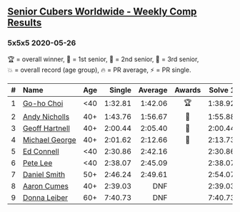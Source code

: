 <style>table {white-space: nowrap;}</style>

## [Senior Cubers Worldwide - Weekly Comp Results](/scw-comp/results/)
### 5x5x5 2020-05-26

<span style="white-space: nowrap;">🏆 = overall winner</span>, <span style="white-space: nowrap;">🥇 = 1st senior</span>, <span style="white-space: nowrap;">🥈 = 2nd senior</span>, <span style="white-space: nowrap;">🥉 = 3rd senior</span>, <span style="white-space: nowrap;">💥 = overall record (age group)</span>, <span style="white-space: nowrap;">🔥 = PR average</span>, <span style="white-space: nowrap;">⚡ = PR single</span>.

| # | Name | Age | Single | Average | Awards | Solve 1 | Solve 2 | Solve 3 | Solve 4 | Solve 5 | Video |
| :--: | :-- | :--: | --: | --: | :--: | --: | --: | --: | --: | --: | :-- |
| 1 | [Go-ho Choi](../../persons/go_ho_choi/555.md) | <40 | 1:32.81 | 1:42.06 | 🏆 | 1:38.92 | 1:32.81 | 1:53.05 | 2:03.43 | 1:34.22 | [Link](https://www.facebook.com/events/637852836799991/permalink/641459166439358) |
| 2 | [Andy Nicholls](../../persons/andy_nicholls/555.md) | 40+ | 1:43.76 | 1:56.67 | 🥇 | 1:55.88 | 1:43.76 | 1:54.78 | 1:59.34 | 1:59.79 | [Link](https://www.facebook.com/events/637852836799991/permalink/639280209990587) |
| 3 | [Geoff Hartnell](../../persons/geoff_hartnell/555.md) | 40+ | 2:00.44 | 2:05.40 | 🥈 | 2:00.44 | 2:07.40 | 2:03.58 | 2:05.46 | 2:07.15 | [Link](https://www.facebook.com/events/637852836799991/permalink/639012983350643) |
| 4 | [Michael George](../../persons/michael_george/555.md) | 40+ | 2:01.62 | 2:12.66 | 🥉 | 2:13.73 | 2:01.62 | 2:08.29 | 2:15.96 | 2:17.60 | [Link](https://www.facebook.com/events/637852836799991/permalink/641058739812734) |
| 5 | [Ed Connell](../../persons/ed_connell/555.md) | <40 | 2:30.86 | 2:42.16 |  | 2:30.86 | 2:41.84 | 2:53.77 | DNS | DNS | [Link](https://www.facebook.com/events/637852836799991/permalink/640338936551381) |
| 6 | [Pete Lee](../../persons/pete_lee/555.md) | <40 | 2:38.07 | 2:45.09 |  | 2:38.07 | 2:52.01 | 2:45.19 | DNS | DNS | [Link](https://www.facebook.com/events/637852836799991/permalink/639204779998130) |
| 7 | [Daniel Smith](../../persons/daniel_smith/555.md) | 50+ | 2:46.24 | 2:49.61 |  | 2:54.07 | 2:48.51 | 2:46.24 | DNS | DNS | [Link](https://www.facebook.com/events/637852836799991/permalink/641464449772163) |
| 8 | [Aaron Cumes](../../persons/aaron_cumes/555.md) | 40+ | 2:39.03 | DNF |  | 2:39.03 | DNS | DNS | DNS | DNS | [Link](https://www.facebook.com/events/637852836799991/permalink/638981980020410) |
| 9 | [Donna Leiber](../../persons/donna_leiber/555.md) | 60+ | 7:40.73 | DNF |  | 7:40.73 | 7:52.97 | DNS | DNS | DNS | [Link](https://www.facebook.com/events/637852836799991/permalink/640054219913186) |

<!-- Global site tag (gtag.js) - Google Analytics -->
<script async src="https://www.googletagmanager.com/gtag/js?id=UA-86348435-3"></script>
<script>window.dataLayer = window.dataLayer || []; function gtag() {dataLayer.push(arguments);} gtag('js', new Date()); gtag('config', 'UA-86348435-3');</script>
